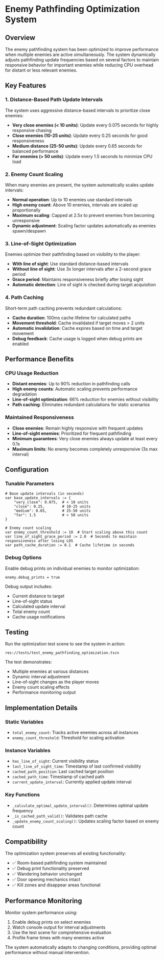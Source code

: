 # Enemy Pathfinding Optimization System

## Overview

The enemy pathfinding system has been optimized to improve performance when multiple enemies are active simultaneously. The system dynamically adjusts pathfinding update frequencies based on several factors to maintain responsive behavior for important enemies while reducing CPU overhead for distant or less relevant enemies.

## Key Features

### 1. Distance-Based Path Update Intervals

The system uses aggressive distance-based intervals to prioritize close enemies:

- **Very close enemies (< 10 units)**: Update every 0.075 seconds for highly responsive chasing
- **Close enemies (10-25 units)**: Update every 0.25 seconds for good responsiveness  
- **Medium distance (25-50 units)**: Update every 0.65 seconds for balanced performance
- **Far enemies (> 50 units)**: Update every 1.5 seconds to minimize CPU load

### 2. Enemy Count Scaling

When many enemies are present, the system automatically scales update intervals:

- **Normal operation**: Up to 10 enemies use standard intervals
- **High enemy count**: Above 10 enemies, intervals are scaled up proportionally
- **Maximum scaling**: Capped at 2.5x to prevent enemies from becoming unresponsive
- **Dynamic adjustment**: Scaling factor updates automatically as enemies spawn/despawn

### 3. Line-of-Sight Optimization

Enemies optimize their pathfinding based on visibility to the player:

- **With line of sight**: Use standard distance-based intervals
- **Without line of sight**: Use 3x longer intervals after a 2-second grace period
- **Grace period**: Maintains responsiveness briefly after losing sight
- **Automatic detection**: Line of sight is checked during target acquisition

### 4. Path Caching

Short-term path caching prevents redundant calculations:

- **Cache duration**: 100ms cache lifetime for calculated paths
- **Movement threshold**: Cache invalidated if target moves > 2 units
- **Automatic invalidation**: Cache expires based on time and target movement
- **Debug feedback**: Cache usage is logged when debug prints are enabled

## Performance Benefits

### CPU Usage Reduction
- **Distant enemies**: Up to 90% reduction in pathfinding calls
- **High enemy counts**: Automatic scaling prevents performance degradation
- **Line-of-sight optimization**: 66% reduction for enemies without visibility
- **Path caching**: Eliminates redundant calculations for static scenarios

### Maintained Responsiveness
- **Close enemies**: Remain highly responsive with frequent updates
- **Line-of-sight enemies**: Prioritized for frequent pathfinding
- **Minimum guarantees**: Very close enemies always update at least every 0.1s
- **Maximum limits**: No enemy becomes completely unresponsive (3s max interval)

## Configuration

### Tunable Parameters

```gdscript
# Base update intervals (in seconds)
var base_update_intervals := {
    "very_close": 0.075,  # < 10 units
    "close": 0.25,        # 10-25 units  
    "medium": 0.65,       # 25-50 units
    "far": 1.5            # > 50 units
}

# Enemy count scaling
var enemy_count_threshold := 10  # Start scaling above this count
var line_of_sight_grace_period := 2.0  # Seconds to maintain responsiveness after losing LOS
var path_cache_duration := 0.1  # Cache lifetime in seconds
```

### Debug Options

Enable debug prints on individual enemies to monitor optimization:

```gdscript
enemy.debug_prints = true
```

Debug output includes:
- Current distance to target
- Line-of-sight status
- Calculated update interval
- Total enemy count
- Cache usage notifications

## Testing

Run the optimization test scene to see the system in action:

```
res://tests/test_enemy_pathfinding_optimization.tscn
```

The test demonstrates:
- Multiple enemies at various distances
- Dynamic interval adjustment
- Line-of-sight changes as the player moves
- Enemy count scaling effects
- Performance monitoring output

## Implementation Details

### Static Variables
- `total_enemy_count`: Tracks active enemies across all instances
- `enemy_count_threshold`: Threshold for scaling activation

### Instance Variables
- `has_line_of_sight`: Current visibility status
- `last_line_of_sight_time`: Timestamp of last confirmed visibility
- `cached_path_position`: Last cached target position
- `cached_path_time`: Timestamp of cached path
- `current_update_interval`: Currently applied update interval

### Key Functions
- `_calculate_optimal_update_interval()`: Determines optimal update frequency
- `_is_cached_path_valid()`: Validates path cache
- `_update_enemy_count_scaling()`: Updates scaling factor based on enemy count

## Compatibility

The optimization system preserves all existing functionality:
- ✅ Room-based pathfinding system maintained
- ✅ Debug print functionality preserved  
- ✅ Wandering behavior unchanged
- ✅ Door opening mechanics intact
- ✅ Kill zones and disappear areas functional

## Performance Monitoring

Monitor system performance using:
1. Enable debug prints on select enemies
2. Watch console output for interval adjustments
3. Use the test scene for comprehensive evaluation
4. Profile frame times with many enemies active

The system automatically adapts to changing conditions, providing optimal performance without manual intervention.
